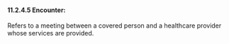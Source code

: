 #### 11.2.4.5 Encounter: 

Refers to a meeting between a covered person and a healthcare provider whose services are provided.
